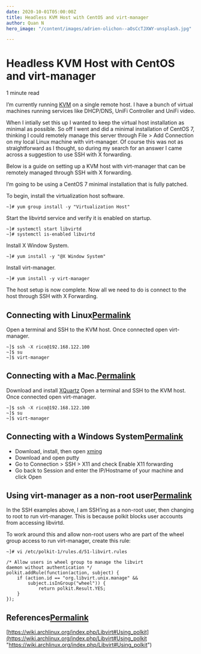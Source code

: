 ```yaml
---
date: 2020-10-01T05:00:00Z
title: Headless KVM Host with CentOS and virt-manager
author: Quan N
hero_image: "/content/images/adrien-olichon--aOsCcTJXWY-unsplash.jpg"

---
```

# Headless KVM Host with CentOS and virt-manager

1 minute read

I’m currently running [KVM](https://www.linux-kvm.org/page/Main_Page) on a single remote host. I have a bunch of virtual machines running services like DHCP/DNS, UniFi Controller and UniFi video.

When I intially set this up I wanted to keep the virtual host installation as minimal as possible. So off I went and did a minimal installation of CentOS 7, thinking I could remotely manage this server through File > Add Connection on my local Linux machine with virt-manager. Of course this was not as straightforward as I thought, so during my search for an answer I came across a suggestion to use SSH with X forwarding.

Below is a guide on setting up a KVM host with virt-manager that can be remotely managed through SSH with X forwarding.

I’m going to be using a CentOS 7 minimal installation that is fully patched.

To begin, install the virtualization host software.

    ~]# yum group install -y "Virtualization Host"

Start the libvirtd service and verify it is enabled on startup.

    ~]# systemctl start libvirtd
    ~]# systemctl is-enabled libvirtd

Install X Window System.

    ~]# yum install -y "@X Window System"

Install virt-manager.

    ~]# yum install -y virt-manager

The host setup is now complete. Now all we need to do is connect to the host through SSH with X Forwarding.

## Connecting with Linux[Permalink](https://blog.ricosharp.com/posts/2019/Headless-KVM-Host-with-CentOS-and-virt-manager#connecting-with-linux "Permalink")

Open a terminal and SSH to the KVM host. Once connected open virt-manager.

    ~]$ ssh -X rico@192.168.122.100
    ~]$ su
    ~]$ virt-manager

## Connecting with a Mac.[Permalink](https://blog.ricosharp.com/posts/2019/Headless-KVM-Host-with-CentOS-and-virt-manager#connecting-with-a-mac "Permalink")

Download and install [XQuartz](https://www.xquartz.org/) Open a terminal and SSH to the KVM host. Once connected open virt-manager.

    ~]$ ssh -X rico@192.168.122.100
    ~]$ su
    ~]$ virt-manager

## Connecting with a Windows System[Permalink](https://blog.ricosharp.com/posts/2019/Headless-KVM-Host-with-CentOS-and-virt-manager#connecting-with-a-windows-system "Permalink")

* Download, install, then open [xming](https://sourceforge.net/projects/xming/)
* Download and open putty
* Go to Connection > SSH > X11 and check Enable X11 forwarding
* Go back to Session and enter the IP/Hostname of your machine and click Open

## Using virt-manager as a non-root user[Permalink](https://blog.ricosharp.com/posts/2019/Headless-KVM-Host-with-CentOS-and-virt-manager#using-virt-manager-as-a-non-root-user "Permalink")

In the SSH examples above, I am SSH’ing as a non-root user, then changing to root to run virt-manager. This is because polkit blocks user accounts from accessing libvirtd.

To work around this and allow non-root users who are part of the wheel group access to run virt-manager, create this rule:

    ~]# vi /etc/polkit-1/rules.d/51-libvirt.rules
    
    /* Allow users in wheel group to manage the libvirt
    daemon without authentication */
    polkit.addRule(function(action, subject) {
        if (action.id == "org.libvirt.unix.manage" &&
            subject.isInGroup("wheel")) {
                return polkit.Result.YES;
        }
    });

## References[Permalink](https://blog.ricosharp.com/posts/2019/Headless-KVM-Host-with-CentOS-and-virt-manager#references "Permalink")

[https://wiki.archlinux.org/index.php/Libvirt#Using_polkit](https://wiki.archlinux.org/index.php/Libvirt#Using_polkit "https://wiki.archlinux.org/index.php/Libvirt#Using_polkit")